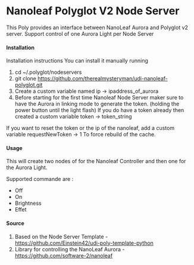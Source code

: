 # Nanoleaf Polyglot V2 Node Server

This Poly provides an interface between NanoLeaf Aurora and Polyglot v2 server. Support control of one Aurora Light per Node Server

#### Installation

Installation instructions
You can install it manually running

1. cd ~/.polyglot/nodeservers
2. git clone https://github.com/therealmysteryman/udi-nanoleaf-polyglot.git
3. Create a custom variable named ip -> ipaddress_of_aurora
4. Before starting for the first time Nanoleaf Node Server maker sure to have the Aurora in linking mode to generate the token. (holding the power button until the light flash) If you do have a token already then created a custom variable token -> token_string

If you want to reset the token or the ip of the nanoleaf, add a custom variable requestNewToken -> 1 To force rebuild of the cache.

#### Usage

This will create two nodes of for the Nanoleaf Controller and then one for the Aurora Light.

Supported commande are :
- Off
- On 
- Brightness
- Effet

#### Source

1. Based on the Node Server Template - https://github.com/Einstein42/udi-poly-template-python
2. Library for controlling the NanoLeaf Aurora -https://github.com/software-2/nanoleaf
